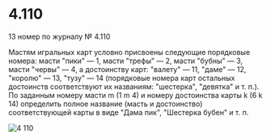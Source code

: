 # 4.110
13 номер по журналу
№ 4.110

Мастям игральных карт условно присвоены следующие порядковые номера: 
масти "пики" — 1, масти "трефы" — 2, масти "бубны" — 3, масти "червы" —
4, а достоинству карт: "валету" — 11, "даме" — 12, "королю" — 13, "тузу" —
14 (порядковые номера карт остальных достоинств соответствуют их названиям: "шестерка", "девятка" и т. п.). По заданным номеру масти m (1 m 4) 
и номеру достоинства карты k (6 k 14) определить полное название 
(масть и достоинство) соответствующей карты в виде "Дама пик", "Шестерка 
бубен" и т. п.

![4 110](https://user-images.githubusercontent.com/85027066/197573371-886a9742-fde8-40af-9c89-7f0e4e01280c.png)
